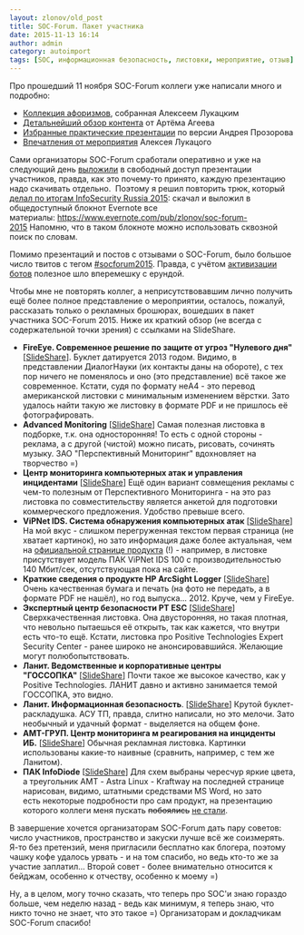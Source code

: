 ```yaml
---
layout: zlonov/old_post
title: SOC-Forum. Пакет участника
date: 2015-11-13 16:14
author: admin
category: autoimport
tags: [SOC, информационная безопасность, листовки, мероприятие, отзыв]
---
```

Про прошедший 11 ноября SOC-Forum коллеги уже написали много и подробно:
<ul>
	<li><a href="http://lukatsky.blogspot.ru/2015/11/45-soc-forum.html" target="_blank">Коллекция афоризмов</a>, собранная Алексеем Лукацким</li>
	<li><a href="http://www.itsec.pro/2015/11/soc.html" target="_blank">Детальнейший обзор контента</a> от Артёма Агеева</li>
	<li><a href="http://80na20.blogspot.ru/2015/11/soc-forum.html" target="_blank">Избранные практические презентации</a> по версии Андрея Прозорова</li>
	<li><a href="http://lukatsky.blogspot.ru/2015/11/arcsight-forum-siem-forum-soc-forum_13.html" target="_blank">Впечатления от мероприятия</a> Алексея Лукацого</li>
</ul>
Сами организаторы SOC-Forum сработали оперативно и уже на следующий день <a href="http://soc-forum.ib-bank.ru/materials_2015" target="_blank">выложили</a> в свободный доступ презентации участников, правда, как это почему-то принято, каждую презентацию надо скачивать отдельно.  Поэтому я решил повторить трюк, который <a href="https://zlonov.ru/2015/09/infosecurity-russia-2015/" target="_blank">делал по итогам InfoSecurity Russia 2015</a>: скачал и выложил в общедоступный блокнот Evernote все материалы: <a href="https://www.evernote.com/pub/zlonov/soc-forum-2015" target="_blank">https://www.evernote.com/pub/zlonov/soc-forum-2015</a> Напомню, что в таком блокноте можно использовать сквозной поиск по словам.

Помимо презентаций и постов с отзывами о SOC-Forum, было большое число твитов с тегом <a href="https://twitter.com/hashtag/socforum2015?src=hash" target="_blank">#socforum2015</a>. Правда, с учётом <a href="https://twitter.com/zlonov/status/664396056558510080" target="_blank">активизации ботов</a> полезное шло вперемешку с ерундой.

Чтобы мне не повторять коллег, а неприсутствовавшим лично получить ещё более полное представление о мероприятии, осталось, пожалуй, рассказать только о рекламных брошюрах, вошедших в пакет участника SOC-Forum 2015. Ниже их краткий обзор (не всегда с содержательной точки зрения) с ссылками на SlideShare.
<ul>
	<li><strong>FireEye. Современное решение по защите от угроз "Нулевого дня"</strong> [<a href="http://www.slideshare.net/zlonov/fireeye-55077285" target="_blank">SlideShare</a>].
Буклет датируется 2013 годом. Видимо, в представлении ДиалогНауки (их контакты даны на обороте), с тех пор ничего не поменялось и оно (это представление) всё такое же современное. Кстати, судя по формату неA4 - это перевод американской листовки с минимальным изменением вёрстки. Зато удалось найти такую же листовку в формате PDF и не пришлось её фотографировать.</li>
	<li><strong>Advanced Monitoring</strong> [<a href="http://www.slideshare.net/zlonov/advanced-monitoring" target="_blank">SlideShare</a>]
Самая полезная листовка в подборке, т.к. она односторонняя! То есть с одной стороны - реклама, а с другой (чистой) можно писать, рисовать, сочинять музыку. ЗАО "Перспективный Мониторинг" вдохновляет на творчество =)</li>
	<li><strong>Центр мониторинга компьютерных атак и управления инцидентами</strong> [<a href="http://www.slideshare.net/zlonov/ss-55077169" target="_blank">SlideShare</a>]
Ещё один вариант совмещения рекламы с чем-то полезным от Перспективного Мониторинга - на это раз листовка по совместительству является анкетой для подготовки коммерческого предложения. Удобство превыше всего.</li>
	<li><strong>ViPNet IDS. Система обнаружения компьютерных атак</strong> [<a href="http://www.slideshare.net/zlonov/vipnet-ids" target="_blank">SlideShare</a>]
На мой вкус - слишком перегруженная текстом первая страница (не хватает картинок), но зато информация даже более актуальная, чем на <a href="http://www.infotecs.ru/products/catalog.php?ELEMENT_ID=10126&amp;SECTION_ID=" target="_blank">официальной странице продукта</a> (!) - например, в листовке присутствует модель ПАК ViPNet IDS 100 с производительностью 140 Мбит/сек, отсутствующая пока на сайте.</li>
	<li><strong>Краткие сведения о продукте HP ArcSight Logger</strong> [<a href="http://www.slideshare.net/zlonov/hp-arcsight-logger" target="_blank">SlideShare</a>]
Очень качественная бумага и печать (на фото не передать, а в формате PDF не нашёл), но год выпуска... 2012. Круче, чем у FireEye.</li>
	<li><strong>Экспертный центр безопасности PT ESC</strong> [<a href="http://www.slideshare.net/zlonov/pt-esc" target="_blank">SlideShare</a>]
Сверхкачественная листовка. Она двусторонняя, но такая плотная, что невольно пытаешься её открыть, так как кажется, что внутри есть что-то ещё. Кстати, листовка про Positive Technologies Expert Security Center - ранее широко не анонсировавшийся. Желающие могут полюбопытствовать.</li>
	<li><strong>Ланит. Ведомственные и корпоративные центры "ГОССОПКА"</strong> [<a href="http://www.slideshare.net/zlonov/ss-55077180" target="_blank">SlideShare</a>]
Почти такое же высокое качество, как у Positive Technologies. ЛАНИТ давно и активно занимается темой ГОССОПКА, это видно.</li>
	<li><strong>Ланит. Информационная безопасность</strong>. [<a href="http://www.slideshare.net/zlonov/ss-55077193" target="_blank">SlideShare</a>]
Крутой буклет-раскладушка. АСУ ТП, правда, слитно написали, но это мелочи. Зато необычный и удачный формат - выделяется на общем фоне.</li>
	<li><strong>АМТ-ГРУП. Центр мониторинга м реагирования на инциденты ИБ.</strong> [<a href="http://www.slideshare.net/zlonov/ss-55077208" target="_blank">SlideShare</a>]
Обычная рекламная листовка. Картинки использованы какие-то наивные (сравнить, например, с тем же Ланитом).</li>
	<li><strong>ПАК InfoDiode</strong> [<a href="http://www.slideshare.net/zlonov/infodiode" target="_blank">SlideShare</a>]
Для схем выбраны чересчур яркие цвета, а треугольник АМТ - Astra Linux - Kraftway на последней странице нарисован, видимо, штатными средствами MS Word, но зато есть некоторые подробности про сам продукт, на презентацию которого коллеги меня пускать <del>побоялись</del> <a href="https://twitter.com/zlonov/status/662842228985982976" target="_blank">не стали</a>.</li>
</ul>
В завершение хочется организаторам SOC-Forum дать пару советов: число участников, пространство и закуски лучше всё же соизмерять. Я-то без претензий, меня пригласили бесплатно как блогера, поэтому чашку кофе удалось урвать - и на том спасибо, но ведь кто-то же за участие заплатил... Второй совет - более внимательно относится к бейджам, особенно к отчеству, особенно к моему =)

Ну, а в целом, могу точно сказать, что теперь про SOC'и знаю гораздо больше, чем неделю назад - ведь как минимум, я теперь знаю, что никто точно не знает, что это такое =) Организаторам и докладчикам SOC-Forum спасибо!

&nbsp;
